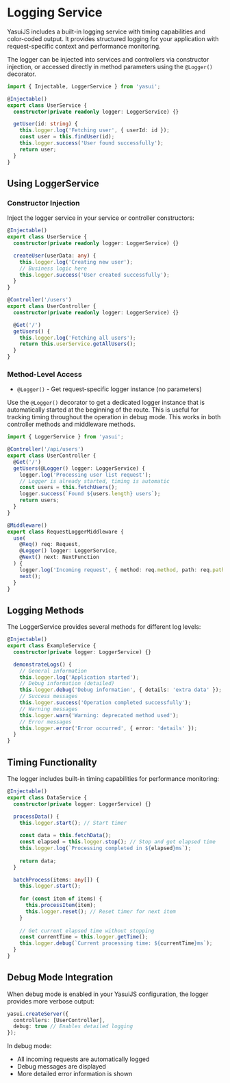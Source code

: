 # Logging Service

YasuiJS includes a built-in logging service with timing capabilities and color-coded output. It provides structured logging for your application with request-specific context and performance monitoring.

The logger can be injected into services and controllers via constructor injection, or accessed directly in method parameters using the `@Logger()` decorator.

```typescript
import { Injectable, LoggerService } from 'yasui';

@Injectable()
export class UserService {
  constructor(private readonly logger: LoggerService) {}

  getUser(id: string) {
    this.logger.log('Fetching user', { userId: id });
    const user = this.findUser(id);
    this.logger.success('User found successfully');
    return user;
  }
}
```

## Using LoggerService

### Constructor Injection

Inject the logger service in your service or controller constructors:

```typescript
@Injectable()
export class UserService {
  constructor(private readonly logger: LoggerService) {}

  createUser(userData: any) {
    this.logger.log('Creating new user');
    // Business logic here
    this.logger.success('User created successfully');
  }
}

@Controller('/users')
export class UserController {
  constructor(private readonly logger: LoggerService) {}

  @Get('/')
  getUsers() {
    this.logger.log('Fetching all users');
    return this.userService.getAllUsers();
  }
}
```

### Method-Level Access

- `@Logger()` - Get request-specific logger instance (no parameters)

Use the `@Logger()` decorator to get a dedicated logger instance that is automatically started at the beginning of the route. This is useful for tracking timing throughout the operation in debug mode. This works in both controller methods and middleware methods.

```typescript
import { LoggerService } from 'yasui';

@Controller('/api/users')
export class UserController {
  @Get('/')
  getUsers(@Logger() logger: LoggerService) {
    logger.log('Processing user list request');
    // Logger is already started, timing is automatic
    const users = this.fetchUsers();
    logger.success(`Found ${users.length} users`);
    return users;
  }
}

@Middleware()
export class RequestLoggerMiddleware {
  use(
    @Req() req: Request,
    @Logger() logger: LoggerService,
    @Next() next: NextFunction
  ) {
    logger.log('Incoming request', { method: req.method, path: req.path });
    next();
  }
}
```

## Logging Methods

The LoggerService provides several methods for different log levels:

```typescript
@Injectable()
export class ExampleService {
  constructor(private logger: LoggerService) {}

  demonstrateLogs() {
    // General information
    this.logger.log('Application started');
    // Debug information (detailed)
    this.logger.debug('Debug information', { details: 'extra data' });
    // Success messages
    this.logger.success('Operation completed successfully');
    // Warning messages
    this.logger.warn('Warning: deprecated method used');
    // Error messages
    this.logger.error('Error occurred', { error: 'details' });
  }
}
```

## Timing Functionality

The logger includes built-in timing capabilities for performance monitoring:

```typescript
@Injectable()
export class DataService {
  constructor(private logger: LoggerService) {}

  processData() {
    this.logger.start(); // Start timer
    
    const data = this.fetchData();
    const elapsed = this.logger.stop(); // Stop and get elapsed time
    this.logger.log(`Processing completed in ${elapsed}ms`);
    
    return data;
  }

  batchProcess(items: any[]) {
    this.logger.start();
    
    for (const item of items) {
      this.processItem(item);
      this.logger.reset(); // Reset timer for next item
    }
    
    // Get current elapsed time without stopping
    const currentTime = this.logger.getTime();
    this.logger.debug(`Current processing time: ${currentTime}ms`);
  }
}
```

## Debug Mode Integration

When debug mode is enabled in your YasuiJS configuration, the logger provides more verbose output:

```typescript
yasui.createServer({
  controllers: [UserController],
  debug: true // Enables detailed logging
});
```

In debug mode:
- All incoming requests are automatically logged
- Debug messages are displayed
- More detailed error information is shown
